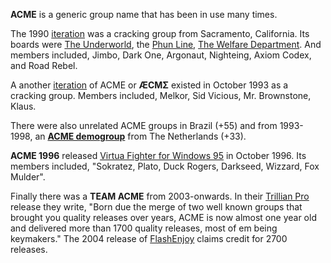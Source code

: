 **ACME** is a generic group name that has been in use many times.

The 1990 [iteration](/f/b12385a) was a cracking group from Sacramento, California. Its boards were [The Underworld](https://demozoo.org/bbs/1242/), the [Phun Line](https://demozoo.org/bbs/9067/), [The Welfare Department](https://demozoo.org/bbs/7509/). And members included, Jimbo, Dark One, Argonaut, Nighteing, Axiom Codex, and Road Rebel.

A another [iteration](/f/b11cedc) of ACME or **ÆCMΣ** existed in October 1993 as a cracking group. Members included, Melkor, Sid Vicious, Mr. Brownstone, Klaus. 

There were also unrelated ACME groups in Brazil (+55) and from 1993-1998, an **[ACME demogroup](https://demozoo.org/groups/472/)** from The Netherlands (+33).

**ACME 1996** released [Virtua Fighter for Windows 95](/f/a51c4f2) in October 1996. Its members included, "Sokratez, Plato, Duck Rogers, Darkseed, Wizzard, Fox Mulder".

Finally there was a **TEAM ACME** from 2003-onwards. In their [Trillian Pro](/f/a82e755) release they write, "Born due the merge of two well known groups that brought you quality releases over years, ACME is now almost one year old and delivered more than 1700 quality releases, most of em being keymakers." The 2004 release of [FlashEnjoy](/f/b52cff2) claims credit for 2700 releases.